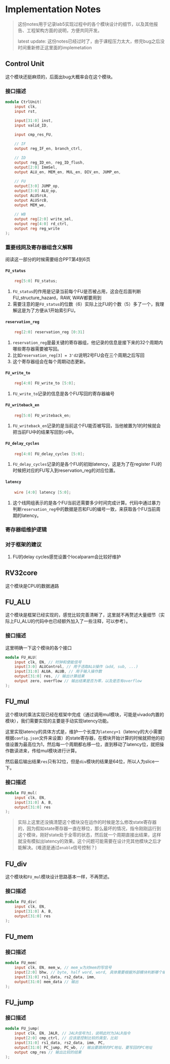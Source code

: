 # Implementation Notes

> 这份notes用于记录lab5实现过程中的各个模块设计的细节，以及其他报告、工程架构方面的说明，方便共同开发。
>
> latest update:
> 这份notes已经过时了，由于课程压力太大，修完bug之后没时间重新修正这里面的implemetation

## Control Unit
这个模块还挺麻烦的，后面出bug大概率会在这个模块。

### 接口描述
```verilog
module CtrlUnit(
    input clk,
    input rst,

    input[31:0] inst,
    input valid_ID,
    
    input cmp_res_FU,

    // IF
    output reg_IF_en, branch_ctrl,

    // ID
    output reg_ID_en, reg_ID_flush,
    output[2:0] ImmSel,
    output ALU_en, MEM_en, MUL_en, DIV_en, JUMP_en,
    
    // FU
    output[3:0] JUMP_op,
    output[3:0] ALU_op,
    output ALUSrcA,
    output ALUSrcB,
    output MEM_we,
    
    // WB
    output reg[2:0] write_sel,
    output reg[4:0] rd_ctrl,
    output reg reg_write
);
```

### 重要线网及寄存器组含义解释
阅读这一部分的时候需要结合PPT第4到6页
#### `FU_status`
```verilog
    reg[5:0] FU_status;
```
1. `FU_status`的作用是记录当前每个FU是否被占用，这会在后面判断FU_structure_hazard，RAW, WAW都要用到
2. 需要注意的是`FU_status`的位数（6）实际上比FU的个数（5）多了一个，我理解这是为了方便从1开始索引FU。

#### `reservation_reg`

```verilog
    reg[2:0] reservation_reg [0:31]
```
1. `reservation_reg`是最关键的寄存器组，他记录的信息是接下来的32个周期内哪些寄存器需要被写回。
2. 比如`reservation_reg[3] = 3'd2`说明2号FU会在三个周期之后写回
3. 这个寄存器组会在每个周期动态更新。

#### `FU_write_to`

```verilog
    reg[4:0] FU_write_to [5:0];
```
1. `FU_write_to`记录的信息是各个FU写回的寄存器编号

#### `FU_writeback_en`
```verilog
    reg[5:0] FU_writeback_en;
```
1. `FU_writeback_en`记录的是当前这个FU能否被写回，当他被置为1的时候就会把当前FU中的结果写回到`rd`中。

#### `FU_delay_cycles`
```verilog
    reg[4:0] FU_delay_cycles [5:0];
```
1. `FU_delay_cycles`记录的是各个FU的初始latency，这是为了在register FU的时候把对应的FU写入到reservation_reg的对应位置。

#### `latency`
```verilog
    wire [4:0] latency [5:0];
```
1. 这个线网组表示的是各个FU当前还需要多少时间完成计算。代码中通过暴力判断`reservation_reg`中的数据是否和FU的编号一致，来获取各个FU当前周期的latency。

### 寄存器组维护逻辑



### 对于框架的建议
1. FU的delay cycles感觉设置个localparam会比较好维护

## RV32core
这个模块是CPU的数据通路

## FU_ALU
这个模块是框架已经实现的，感觉比较完善清晰了，这里就不再赘述大量细节（实际上FU_ALU的代码中也已经额外加入了一些注释，可以参考）。

### 接口描述
这里明确一下这个模块的各个接口
```verilog
module FU_ALU(
    input clk, EN, // 时钟和使能信号
    input[3:0] ALUControl, // 用于选取ALU操作（add, sub, ...)
    input[31:0] ALUA, ALUB, // 用于输入操作数
    output[31:0] res, // 输出计算结果
    output zero, overflow // 输出结果是否为零，以及是否有overflow
);
```


## FU_mul
这个模块的乘法实现已经在框架中完成（通过调用mul模块，可能是vivado内置的模块），我们需要实现的主要是手动实现latency功能。

这里实现latency的具体方式是，维护一个长度为`latency+1`（latency的大小需要根据`config.json`文件来设置）的state寄存器，在模块开始计算的时候就把他的初值设置为最高位为1，然后每一个周期都右移一位，直到移动了latency位，就把操作数读进来，传给mul模块进行计算。

然后最后输出结果`res`只有32位，但是`div`模块的结果是64位，所以人为slice一下。

### 接口描述
```verilog
module FU_mul(
    input clk, EN,
    input[31:0] A, B,
    output[31:0] res
);
```

> 实际上这里还没搞清楚这个模块没在运作的时候是怎么修改state寄存器的，因为假如state寄存器一直在移位，那么最坏的情况，指令刚刚运行到这个模块，刚好state处于全零的状态，然后就一个周期直接出结果，这样就没有模拟出latency的效果。这个问题可能需要在设计完其他模块之后才能解决。(难道是通过`enable`信号控制？)


## FU_div
这个模块和`FU_mul`模块设计思路基本一样，不再赘述。

### 接口描述
```verilog
module FU_div(
    input clk, EN,
    input[31:0] A, B,
    output[31:0] res
);
```

## FU_mem


### 接口描述
```verilog
module FU_mem(
    input clk, EN, mem_w, // mem_w为对mem的写信号
    input[2:0] bhw, // byte, half word, word, 具体需要根据外部模块判断哪个编码对应哪种长度
    input[31:0] rs1_data, rs2_data, imm, 
    output[31:0] mem_data // 输出
);
```

## FU_jump

### 接口描述
```verilog
module FU_jump(
	input clk, EN, JALR, // JALR信号为1，说明此时为JALR指令
	input[2:0] cmp_ctrl, // 应该是控制比较的类型，比如
	input[31:0] rs1_data, rs2_data, imm, PC,
	output[31:0] PC_jump, PC_wb, // 输出要跳转的PC地址、要写回的PC地址
	output cmp_res // 输出比较的结果
);
```